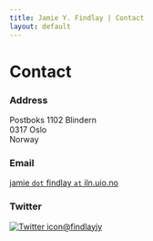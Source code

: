 ```yaml
---
title: Jamie Y. Findlay | Contact
layout: default
---
```


# Contact

### Address

Postboks 1102 Blindern\
0317 Oslo\
Norway

### Email

[jamie `dot` findlay `at` iln.uio.no](mailto:jamie.findlay@iln.uio.no)

### Twitter

[![Twitter
icon](assets/images/twitter_logo.png)\@findlayjy](http://twitter.com/findlayjy)
